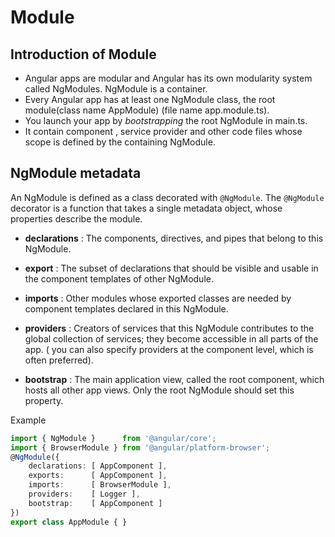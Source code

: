 # Module



## Introduction of Module

- Angular apps are modular and Angular has its own modularity system called NgModules. NgModule is a container.
- Every Angular app has at least one NgModule class, the root module(class name AppModule) (file name app.module.ts).
- You launch your app by _bootstrapping_ the root NgModule in main.ts.
- It  contain component , service provider and other code files whose scope is defined by the containing  NgModule.



## NgModule metadata

An NgModule is defined as a class decorated with `@NgModule`. The `@NgModule` decorator is a function that takes a single metadata object, whose properties describe the module.


- __declarations__ : The components, directives, and pipes that belong to this NgModule.

- __export__ : The subset of declarations that should be visible and usable in the component templates of other NgModule.

- __imports__ : Other modules whose exported classes are needed by component templates declared in this NgModule.

- __providers__ : Creators of services that this NgModule contributes to the global collection of services; they become accessible in all parts of the app. ( you can also specify providers at the component level, which is often preferred).

- __bootstrap__ : The main application view, called the root component, which hosts all other app views. Only the root NgModule should set this property.

Example
```typescript
import { NgModule }      from '@angular/core';
import { BrowserModule } from '@angular/platform-browser';
@NgModule({
    declarations: [ AppComponent ],
    exports:      [ AppComponent ],
    imports:      [ BrowserModule ],
    providers:    [ Logger ],
    bootstrap:    [ AppComponent ]
})
export class AppModule { }
```
